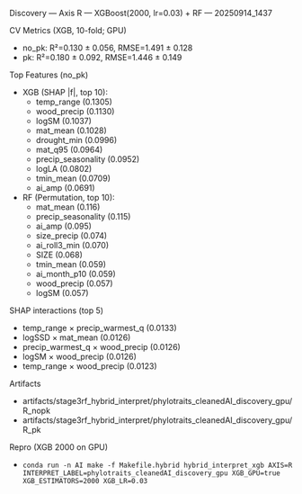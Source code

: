 Discovery — Axis R — XGBoost(2000, lr=0.03) + RF — 20250914_1437

CV Metrics (XGB, 10-fold; GPU)
- no_pk: R²=0.130 ± 0.056, RMSE=1.491 ± 0.128
- pk:    R²=0.180 ± 0.092, RMSE=1.446 ± 0.149

Top Features (no_pk)
- XGB (SHAP |f|, top 10):
  - temp_range (0.1305)
  - wood_precip (0.1130)
  - logSM (0.1037)
  - mat_mean (0.1028)
  - drought_min (0.0996)
  - mat_q95 (0.0964)
  - precip_seasonality (0.0952)
  - logLA (0.0802)
  - tmin_mean (0.0709)
  - ai_amp (0.0691)
- RF (Permutation, top 10):
  - mat_mean (0.116)
  - precip_seasonality (0.115)
  - ai_amp (0.095)
  - size_precip (0.074)
  - ai_roll3_min (0.070)
  - SIZE (0.068)
  - tmin_mean (0.059)
  - ai_month_p10 (0.059)
  - wood_precip (0.057)
  - logSM (0.057)

SHAP interactions (top 5)
- temp_range × precip_warmest_q (0.0133)
- logSSD × mat_mean (0.0126)
- precip_warmest_q × wood_precip (0.0126)
- logSM × wood_precip (0.0126)
- temp_range × wood_precip (0.0123)

Artifacts
- artifacts/stage3rf_hybrid_interpret/phylotraits_cleanedAI_discovery_gpu/R_nopk
- artifacts/stage3rf_hybrid_interpret/phylotraits_cleanedAI_discovery_gpu/R_pk

Repro (XGB 2000 on GPU)
- `conda run -n AI make -f Makefile.hybrid hybrid_interpret_xgb AXIS=R INTERPRET_LABEL=phylotraits_cleanedAI_discovery_gpu XGB_GPU=true XGB_ESTIMATORS=2000 XGB_LR=0.03`